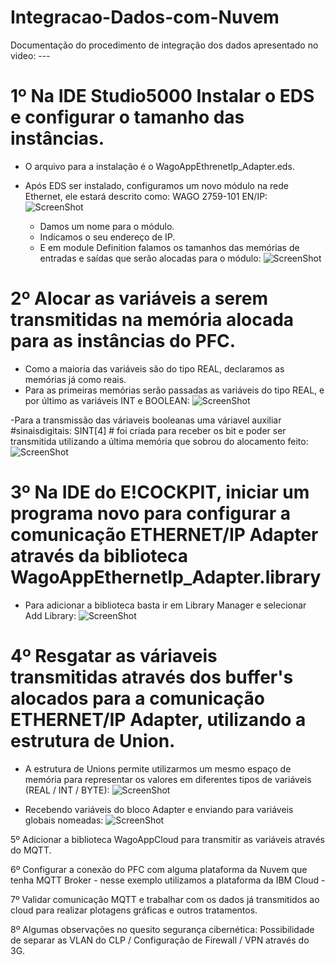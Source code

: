 # Integracao-Dados-com-Nuvem

Documentação do procedimento de integração dos dados apresentado no video: ---

# 1º Na IDE Studio5000 Instalar o EDS e configurar o tamanho das instâncias.
  
  - O arquivo para a instalação é o WagoAppEthrenetIp_Adapter.eds.
  
  - Após EDS ser instalado, configuramos um novo módulo na rede Ethernet, ele estará descrito como: WAGO 2759-101 EN/IP:
  ![ScreenShot](https://i.postimg.cc/Xq8nfZWj/PFC-adicionado.jpg)
      - Damos um nome para o módulo.
      - Indicamos o seu endereço de IP.
      - E em module Definition falamos os tamanhos das memórias de entradas e saídas que serão alocadas para o módulo:
  ![ScreenShot](https://i.postimg.cc/zvh3hwD9/Configurando-tamaho-de-mem-rias.jpg)

# 2º Alocar as variáveis a serem transmitidas na memória alocada para as instâncias do PFC.

  - Como a maioria das variáveis são do tipo REAL, declaramos as memórias já como reais.
  - Para as primeiras memórias serão passadas as variáveis do tipo REAL, e por último as variáveis INT e BOOLEAN:
  ![ScreenShot](https://i.postimg.cc/gkq8Bdd1/Transimitindo-vari-veis.jpg)
  
  -Para a transmissão das váriaveis booleanas uma váriavel auxiliar #sinaisdigitais: SINT[4] # foi criada para receber os bit e poder ser transmitida utilizando a última memória que sobrou do alocamento feito:
  ![ScreenShot](https://i.postimg.cc/CLmdqKwM/VarAux.jpg)
  
# 3º Na IDE do E!COCKPIT, iniciar um programa novo para configurar a comunicação ETHERNET/IP Adapter através da biblioteca WagoAppEthernetIp_Adapter.library
  - Para adicionar a biblioteca basta ir em Library Manager e selecionar Add Library:
  ![ScreenShot](https://i.postimg.cc/52X9QqPp/Adicionando-Library.jpg)
  
  
# 4º Resgatar as váriaveis transmitidas através dos buffer's alocados para a comunicação ETHERNET/IP Adapter, utilizando a estrutura de Union.
  
  - A estrutura de Unions permite utilizarmos um mesmo espaço de memória para representar os valores em diferentes tipos de variáveis (REAL / INT / BYTE):
  ![ScreenShot](https://i.postimg.cc/gj1SSpWx/Estrutura-Union.jpg)
  
  - Recebendo variáveis do bloco Adapter e enviando para variáveis globais nomeadas:
  ![ScreenShot](https://i.postimg.cc/vmyjwG69/Recebendo-Variaveis.jpg)

5º Adicionar a biblioteca WagoAppCloud para transmitir as variáveis através do MQTT.

6º Configurar a conexão do PFC com alguma plataforma da Nuvem que tenha MQTT Broker - nesse exemplo utilizamos a plataforma da IBM Cloud - 

7º Validar comunicação MQTT e trabalhar com os dados já transmitidos ao cloud para realizar plotagens gráficas e outros tratamentos.

8º Algumas observações no quesito segurança cibernética: Possibilidade de separar as VLAN do CLP / Configuração de Firewall / VPN através do 3G.
